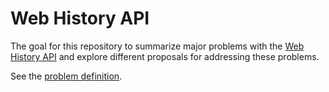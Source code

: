 # Web History API

The goal for this repository to summarize major problems with the [Web History API](https://developer.mozilla.org/en-US/docs/Web/API/History_API) and explore different proposals for addressing these problems.

See the [problem definition](https://developer.mozilla.org/en-US/docs/Web/API/History_API).
